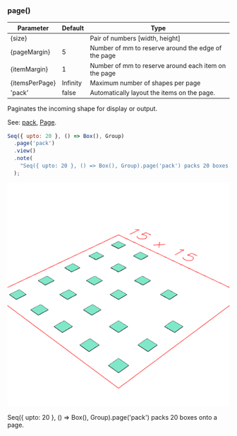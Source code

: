 ### page()
Parameter|Default|Type
---|---|---
{size}||Pair of numbers [width, height]
{pageMargin}|5|Number of mm to reserve around the edge of the page
{itemMargin}|1|Number of mm to reserve around each item on the page
{itemsPerPage}|Infinity|Maximum number of shapes per page
'pack'|false|Automatically layout the items on the page.

Paginates the incoming shape for display or output.

See: [pack](#https://raw.githubusercontent.com/jsxcad/JSxCAD/master/nb/api/pack.nb), [Page](#https://raw.githubusercontent.com/jsxcad/JSxCAD/master/nb/api/Page.nb).

```JavaScript
Seq({ upto: 20 }, () => Box(), Group)
  .page('pack')
  .view()
  .note(
    "Seq({ upto: 20 }, () => Box(), Group).page('pack') packs 20 boxes onto a page."
  );
```

![Image](page.md.0.png)

Seq({ upto: 20 }, () => Box(), Group).page('pack') packs 20 boxes onto a page.
